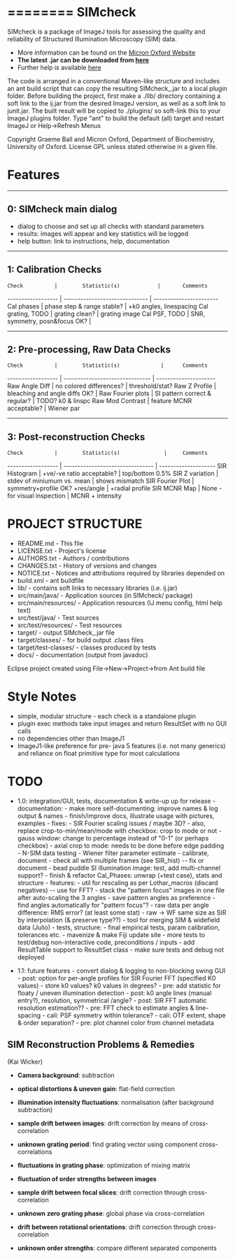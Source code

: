 ========
SIMcheck
========

SIMcheck is a package of ImageJ tools for assessing the quality and
reliability of Structured Illumination Microscopy (SIM) data.

* More information can be found on the 
[Micron Oxford Website](http://www.micron.ox.ac.uk/software/SIMCheck.shtml)
* **The latest .jar can be downloaded from
[here](http://www.micron.ox.ac.uk/microngroup/software/SIMcheck_.jar)**
* Further help is available
[here](http://www.micron.ox.ac.uk/microngroup/software/SIMcheck.html)

The code is arranged in a conventional Maven-like structure and includes
an ant build script that can copy the resulting SIMcheck_.jar to a local
plugin folder. Before building the project, first make a ./lib/ directory 
containing a soft link to the ij.jar from the desired ImageJ version,
as well as a soft link to junit.jar. The built result will be copied
to ./plugins/ so soft-link this to your ImageJ plugins folder. Type "ant"
to build the default (all) target and restart ImageJ or Help->Refresh Menus

Copyright Graeme Ball and Micron Oxford, Department of Biochemistry, 
University of Oxford. License GPL unless stated otherwise in a given file.


Features
========

-----------------------
0: SIMcheck main dialog
-----------------------

- dialog to choose and set up all checks with standard parameters
- results: images will appear and key statistics will be logged
- help button: link to instructions, help, documentation

---------------------
1: Calibration Checks
---------------------

    Check          |        Statistic(s)            |       Comments
------------------ | ------------------------------ | -----------------------
 Cal phases        | phase step & range stable?     | +k0 angles, linespacing
 Cal grating, TODO | grating clean?                 |  grating image
 Cal PSF, TODO     | SNR, symmetry, posn&focus OK?  | 

----------------------------------
2: Pre-processing, Raw Data Checks
----------------------------------

    Check          |        Statistic(s)             |      Comments
------------------ | ------------------------------- | ---------------------
 Raw Angle Diff    |  no colored differences?        |    threshold/stat?
 Raw Z Profile     |  bleaching and angle diffs OK?  | 
 Raw Fourier plots |  SI pattern correct & regular?  |    TODO? k0 & linspc
 Raw Mod Contrast  |  feature MCNR acceptable?       |    Wiener par

-----------------------------
3: Post-reconstruction Checks
-----------------------------

    Check          |        Statistic(s)              |     Comments
------------------ | -------------------------------- | --------------------
 SIR Histogram     |  +ve/-ve ratio acceptable?       | top/bottom 0.5%
 SIR Z variation   |  stdev of miniumum vs. mean      | shows mismatch
 SIR Fourier Plot  |  symmetry+profile OK? +res/angle | +radial profile
 SIR MCNR Map      |  None - for visual inspection    | MCNR + intensity


PROJECT STRUCTURE
=================

- README.md - This file
- LICENSE.txt - Project's license
- AUTHORS.txt  - Authors / contributions
- CHANGES.txt  - History of versions and changes
- NOTICE.txt  - Notices and attributions required by libraries depended on
- build.xml - ant buildfile
- lib/ - contains soft links to necessary libraries (i.e. ij.jar)
- src/main/java/ - Application sources (in SIMcheck/ package)
- src/main/resources/ - Application resources (IJ menu config, html help text)
- src/test/java/ - Test sources
- src/test/resources/ - Test resources
- target/ - output SIMcheck_.jar file
- target/classes/ - for build output .class files
- target/test-classes/ - classes produced by tests
- docs/ - documentation (output from javadoc)

Eclipse project created using File->New->Project->from Ant build file


Style Notes
===========

* simple, modular structure - each check is a standalone plugin
* plugin exec methods take input images and return ResultSet with no GUI calls
* no dependencies other than ImageJ1
* ImageJ1-like preference for pre- java 5 features (i.e. not many generics)
  and reliance on float primitive type for most calculations


TODO
====

* 1.0: integration/GUI, tests, documentation & write-up up for release
      - documentation: 
        - make more self-documenting: improve names & log output & names
        - finish/improve docs, illustrate usage with pictures, examples
      - fixes:
        - SIR Fourier scaling issues / maybe 3D?
          - also, replace crop-to-min/mean/mode with checkbox: crop to mode or
            not
          - gauss window: change to percentage instead of "0-1" (or perhaps
            checkbox)
          - axial crop to mode: needs to be done before edge padding
        - N-SIM data testing
        - Wiener filter parameter estimate - calibrate, document
        - check all with multiple frames (see SIR_hist) -- fix or document
        - bead puddle SI illumination image: test, add multi-channel support?
        - finish & refactor Cal_Phases: unwrap (+test case), stats and structure
      - features:
        - util for rescaling as per Lothar_macros (discard negatives) 
          -- use for FFT?
        - stack the "pattern focus" images in one file after auto-scaling the
          3 angles
        - save pattern angles as preference
        - find angles automatically for "pattern focus"?
        - raw data per angle difference: RMS error? (at least some stat)
        - raw -> WF same size as SIR by interpolation (& preserve type??)
        - tool for merging SIM & widefield data (Julio)
      - tests, structure:
        - final empirical tests, param calibration, tolerances etc.
        - mavenize & make Fiji update site
        - more tests to test/debug non-interactive code, preconditions / inputs
        - add ResultTable support to ResultSet class
        - make sure tests and debug not deployed

* 1.1: future features
      - convert dialog & logging to non-blocking swing GUI
      - post: option for per-angle profiles for SIR Fourier FFT (specified K0 values)
        - store k0 values? k0 values in degrees?
      - pre: add statistic for floaty / uneven illumination detection
      - post: k0 angle lines (manual entry?), resolution, symmetrical /angle?
      - post: SIR FFT automatic resolution estimation??
      - pre: FFT check to estimate angles & line-spacing
      - cali: PSF symmetry within tolerance?
      - cali: OTF extent, shape & order separation?
      - pre: plot channel color from channel metadata


SIM Reconstruction Problems & Remedies 
--------------------------------------
(Kai Wicker)

- **Camera background**: subtraction

- **optical distortions & uneven gain**: flat-field correction

- **illumination intensity fluctuations**: normalisation (after background subtraction)

- **sample drift between images**: drift correction by means of cross-correlation

- **unknown grating period**: find grating vector using component cross-correlations

- **fluctuations in grating phase**: optimization of mixing matrix

- **fluctuation of order strengths between images**

- **sample drift between focal slices**: drift correction through cross-correlation

- **unknown zero grating phase**: global phase via cross-correlation

- **drift between rotational orientations**: drift correction through cross-correlation

- **unknown order strengths**: compare different separated components
